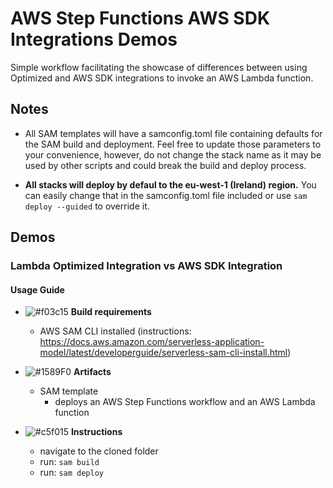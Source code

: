 # AWS Step Functions AWS SDK Integrations Demos

Simple workflow facilitating the showcase of differences between using Optimized and AWS SDK integrations to invoke an AWS Lambda function.
## Notes

- All SAM templates will have a samconfig.toml file containing defaults for the SAM build and deployment. Feel free to update those parameters to your convenience, however, do not change the stack name as it may be used by other scripts and could break the build and deploy process.

- **All stacks will deploy by defaul to the eu-west-1 (Ireland) region.** You can easily change that in the samconfig.toml file included or use ```sam deploy --guided``` to override it.

## **Demos**

### **Lambda Optimized Integration vs AWS SDK Integration**
#### Usage Guide
- ![#f03c15](https://via.placeholder.com/15/f03c15/000000?text=+)  **Build requirements**
    - AWS SAM CLI installed (instructions: https://docs.aws.amazon.com/serverless-application-model/latest/developerguide/serverless-sam-cli-install.html)

- ![#1589F0](https://via.placeholder.com/15/1589F0/000000?text=+) **Artifacts**
    - SAM template
        - deploys an AWS Step Functions workflow and an AWS Lambda function

- ![#c5f015](https://via.placeholder.com/15/c5f015/000000?text=+) **Instructions**
    - navigate to the cloned folder
    - run: ```sam build```
    - run: ```sam deploy```
